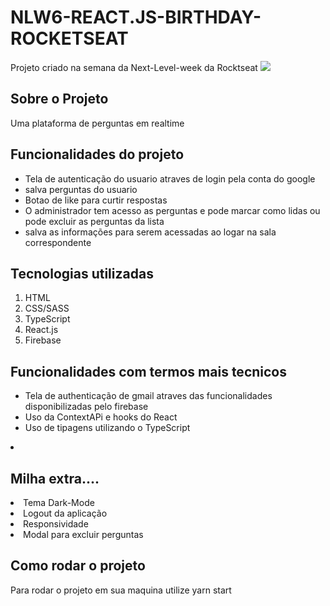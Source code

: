 # NLW6-REACT.JS-BIRTHDAY-ROCKETSEAT
Projeto criado na semana da Next-Level-week da Rocktseat
<img src = https://user-images.githubusercontent.com/81530464/123528079-56e4dd80-d6bb-11eb-9e3f-6b7d9f3b461f.gif></img>
<h2>Sobre o Projeto</h2>
Uma plataforma de perguntas em realtime 

<h2>Funcionalidades do projeto</h2>
<ul>
<li>Tela de autenticação do usuario atraves de login pela conta do google</li>
<li>salva perguntas do usuario</li>
<li>Botao de like para curtir respostas</li>
 <li>O administrador tem acesso as perguntas e pode marcar como lidas ou pode excluir as perguntas da lista</li>
<li>salva as informações para serem acessadas ao logar na sala correspondente </li>
</ul>

<h2>Tecnologias utilizadas</h2>

<ol>
 <li>HTML</li>
 <li>CSS/SASS</li>
 <li>TypeScript</li>
 <li>React.js</li>
 <li>Firebase</li/>
</ol>

<h2>Funcionalidades com termos mais tecnicos</h2>

<ul>
 <li>Tela de authenticação de gmail atraves das funcionalidades disponibilizadas pelo firebase</li>
 <li>Uso da ContextAPi e hooks do React </li>
 <li>Uso de tipagens utilizando o TypeScript</li>
</ul>

 <li><h2>Milha extra....</h2></li>
 <li>Tema Dark-Mode </li>
 <li>Logout da aplicação</li>
 <li>Responsividade</li>
 <li>Modal para excluir perguntas</li>
</ul>

<h2>Como rodar o projeto</h2>

<p>Para rodar o projeto em sua maquina
  utilize yarn start
</p>




